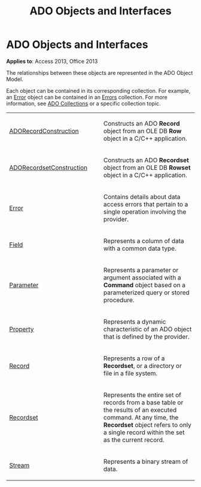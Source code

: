 ﻿---
title: ADO Objects and Interfaces
TOCTitle: ADO Objects and Interfaces
ms:assetid: bebf4a80-8b6e-c43c-4138-897055cc60d3
ms:mtpsurl: https://msdn.microsoft.com/library/JJ249927(v=office.15)
ms:contentKeyID: 48547471
ms.date: 09/18/2015
mtps_version: v=office.15
---

# ADO Objects and Interfaces


**Applies to**: Access 2013, Office 2013

The relationships between these objects are represented in the ADO Object Model.

Each object can be contained in its corresponding collection. For example, an [Error](error-object-ado.md) object can be contained in an [Errors](errors-collection-ado.md) collection. For more information, see [ADO Collections](ado-collections.md) or a specific collection topic.

<table>
<colgroup>
<col style="width: 50%" />
<col style="width: 50%" />
</colgroup>
<tbody>
<tr class="odd">
<td><p><a href="adorecordconstruction-interface-ado.md">ADORecordConstruction</a></p></td>
<td><p>Constructs an ADO <strong>Record</strong> object from an OLE DB <strong>Row</strong> object in a C/C++ application.</p></td>
</tr>
<tr class="even">
<td><p><a href="adorecordsetconstruction-interface-ado.md">ADORecordsetConstruction</a></p></td>
<td><p>Constructs an ADO <strong>Recordset</strong> object from an OLE DB <strong>Rowset</strong> object in a C/C++ application.</p></td>
</tr>
<tr class="odd">
<td><p><a href="error-object-ado.md">Error</a></p></td>
<td><p>Contains details about data access errors that pertain to a single operation involving the provider.</p></td>
</tr>
<tr class="even">
<td><p><a href="field-object-ado.md">Field</a></p></td>
<td><p>Represents a column of data with a common data type.</p></td>
</tr>
<tr class="odd">
<td><p><a href="parameter-object-ado.md">Parameter</a></p></td>
<td><p>Represents a parameter or argument associated with a <strong>Command</strong> object based on a parameterized query or stored procedure.</p></td>
</tr>
<tr class="even">
<td><p><a href="property-object-ado.md">Property</a></p></td>
<td><p>Represents a dynamic characteristic of an ADO object that is defined by the provider.</p></td>
</tr>
<tr class="odd">
<td><p><a href="record-object-ado.md">Record</a></p></td>
<td><p>Represents a row of a <strong>Recordset</strong>, or a directory or file in a file system.</p></td>
</tr>
<tr class="even">
<td><p><a href="recordset-object-ado.md">Recordset</a></p></td>
<td><p>Represents the entire set of records from a base table or the results of an executed command. At any time, the <strong>Recordset</strong> object refers to only a single record within the set as the current record.</p></td>
</tr>
<tr class="odd">
<td><p><a href="stream-object-ado.md">Stream</a></p></td>
<td><p>Represents a binary stream of data.</p></td>
</tr>
</tbody>
</table>

